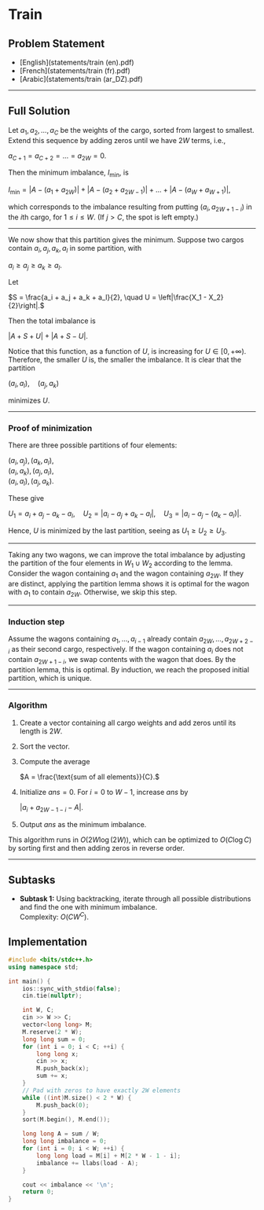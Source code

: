 # Train

## Problem Statement
- [English](statements/train (en).pdf)
- [French](statements/train (fr).pdf)
- [Arabic](statements/train (ar_DZ).pdf)

---

## Full Solution

Let $a_1, a_2, \dots, a_C$ be the weights of the cargo, sorted from largest to smallest. Extend this sequence by adding zeros until we have $2W$ terms, i.e.,  

$a_{C+1} = a_{C+2} = \dots = a_{2W} = 0.$  

Then the minimum imbalance, $I_{\min}$, is  

$I_{\min} = |A - (a_1 + a_{2W})| + |A - (a_2 + a_{2W-1})| + \dots + |A - (a_W + a_{W+1})|,$  

which corresponds to the imbalance resulting from putting $(a_i, a_{2W+1-i})$ in the $i$th cargo, for $1 \le i \le W$. (If $j > C$, the spot is left empty.)

---

We now show that this partition gives the minimum. Suppose two cargos contain $a_i, a_j, a_k, a_l$ in some partition, with  

$a_i \ge a_j \ge a_k \ge a_l.$  

Let  

$S = \frac{a_i + a_j + a_k + a_l}{2}, \quad U = \left|\frac{X_1 - X_2}{2}\right|.$  

Then the total imbalance is  

$|A + S + U| + |A + S - U|.$  

Notice that this function, as a function of $U$, is increasing for $U \in [0, +\infty)$. Therefore, the smaller $U$ is, the smaller the imbalance. It is clear that the partition  

$(a_i, a_l), \quad (a_j, a_k)$  

minimizes $U$.

---

### Proof of minimization

There are three possible partitions of four elements:  

$(a_i, a_j), (a_k, a_l)$,  
$(a_i, a_k), (a_j, a_l)$,  
$(a_i, a_l), (a_j, a_k)$.  

These give  

$U_1 = a_i + a_j - a_k - a_l, \quad  
U_2 = |a_i - a_j + a_k - a_l|, \quad  
U_3 = |a_i - a_j - (a_k - a_l)|.$  

Hence, $U$ is minimized by the last partition, seeing as $U_1 \geq U_2 \geq U_3$.

---

Taking any two wagons, we can improve the total imbalance by adjusting the partition of the four elements in $W_1 \cup W_2$ according to the lemma. Consider the wagon containing $a_1$ and the wagon containing $a_{2W}$. If they are distinct, applying the partition lemma shows it is optimal for the wagon with $a_1$ to contain $a_{2W}$. Otherwise, we skip this step.

---

### Induction step

Assume the wagons containing $a_1, \dots, a_{i-1}$ already contain $a_{2W}, \dots, a_{2W+2-i}$ as their second cargo, respectively. If the wagon containing $a_i$ does not contain $a_{2W+1-i}$, we swap contents with the wagon that does. By the partition lemma, this is optimal. By induction, we reach the proposed initial partition, which is unique.

---

### Algorithm

1. Create a vector containing all cargo weights and add zeros until its length is $2W$.
2. Sort the vector.
3. Compute the average  

   $A = \frac{\text{sum of all elements}}{C}.$  

4. Initialize $ans = 0$. For $i = 0$ to $W-1$, increase $ans$ by  

   $|a_i + a_{2W-1-i} - A|.$  

5. Output $ans$ as the minimum imbalance.

This algorithm runs in $O(2W \log(2W))$, which can be optimized to $O(C \log C)$ by sorting first and then adding zeros in reverse order.

---

## Subtasks

- **Subtask 1:** Using backtracking, iterate through all possible distributions and find the one with minimum imbalance.  
  Complexity: $O(C W^C)$.

## Implementation

```cpp
#include <bits/stdc++.h>
using namespace std;

int main() {
    ios::sync_with_stdio(false);
    cin.tie(nullptr);

    int W, C;
    cin >> W >> C;
    vector<long long> M;
    M.reserve(2 * W);
    long long sum = 0;
    for (int i = 0; i < C; ++i) {
        long long x;
        cin >> x;
        M.push_back(x);
        sum += x;
    }
    // Pad with zeros to have exactly 2W elements
    while ((int)M.size() < 2 * W) {
        M.push_back(0);
    }
    sort(M.begin(), M.end());

    long long A = sum / W;
    long long imbalance = 0;
    for (int i = 0; i < W; ++i) {
        long long load = M[i] + M[2 * W - 1 - i];
        imbalance += llabs(load - A);
    }

    cout << imbalance << '\n';
    return 0;
}
```